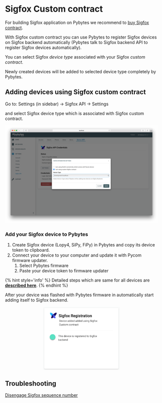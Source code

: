 # Sigfox Custom contract

For building Sigfox application on Pybytes we recommend to [buy Sigfox contract](https://buy.sigfox.com/).

With Sigfox custom contract you can use Pybytes to register Sigfox devices on Sigfox backend automatically
(Pybytes talk to Sigfox backend API to register Sigfox devices automatically).

You can select Sigfox *device type* associated with your Sigfox *custom contract*.

Newly created devices will be added to selected device type completely by Pybytes.

## Adding devices using Sigfox custom contract

Go to: Settings (in sidebar) &rarr; Sigfox API &rarr; Settings

and select Sigfox device type which is associated with Sigfox custom contract.

<p align="center"><img src ="../../../../img/pybytes/sigfox/selectDeviceTypeCustomContract.png"></p>


### Add your Sigfox device to Pybytes
1. Create Sigfox device (Lopy4, SiPy, FiPy) in Pybytes and copy its device token to clipboard.
2. Connect your device to your computer and update it with Pycom firmware updater.
    1. Select Pybytes firmware
    2. Paste your device token to firmware updater

{% hint style='info' %}
Detailed steps which are same for all devices are **[described here](../quick.md)**.
{% endhint %}

After your device was flashed with Pybytes firmware in automatically start adding itself to Sigfox backend.

<p align="center"><img style="width: 50%;" src ="../../../../img/pybytes/sigfox/sigfoxCustomContractStatus.png"></p>

## Troubleshooting

[Disengage Sigfox sequence number](../../../tutorials/sigfox/disengage_seq_num.md)
